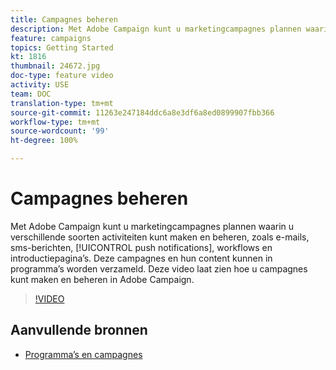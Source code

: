 ```yaml
---
title: Campagnes beheren
description: Met Adobe Campaign kunt u marketingcampagnes plannen waarin u verschillende soorten activiteiten kunt maken en beheren. Deze video laat zien hoe u campagnes kunt maken en beheren in Adobe Campaign.
feature: campaigns
topics: Getting Started
kt: 1816
thumbnail: 24672.jpg
doc-type: feature video
activity: USE
team: DOC
translation-type: tm+mt
source-git-commit: 11263e247184ddc6a8e3df6a8ed0899907fbb366
workflow-type: tm+mt
source-wordcount: '99'
ht-degree: 100%

---
```



# Campagnes beheren

Met Adobe Campaign kunt u marketingcampagnes plannen waarin u verschillende soorten activiteiten kunt maken en beheren, zoals e-mails, sms-berichten, [!UICONTROL push notifications], workflows en introductiepagina’s. Deze campagnes en hun content kunnen in programma’s worden verzameld. Deze video laat zien hoe u campagnes kunt maken en beheren in Adobe Campaign.

>[!VIDEO](https://video.tv.adobe.com/v/24672?quality=12)

## Aanvullende bronnen

* [Programma’s en campagnes](https://experienceleague.adobe.com/docs/campaign-standard/using/getting-started/marketing-plans/programs-and-campaigns.html?lang=nl)
